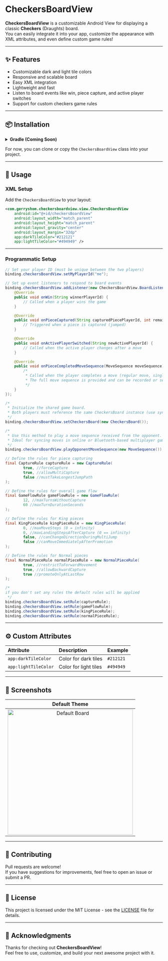 # CheckersBoardView

**CheckersBoardView** is a customizable Android View for displaying a classic **Checkers** (Draughts) board.  
You can easily integrate it into your app, customize the appearance with XML attributes, and even define custom game rules!

---

## ✨ Features

- Customizable dark and light tile colors
- Responsive and scalable board
- Easy XML integration
- Lightweight and fast
- Listen to board events like win, piece capture, and active player switches
- Support for custom checkers game rules

---

## 📦 Installation

<details>
<summary><b>Gradle (Coming Soon)</b></summary>

```gradle
implementation 'com.gerryshom:checkersboardview:1.0.0'
```
</details>

For now, you can clone or copy the `CheckersBoardView` class into your project.

---

## 🚀 Usage

### XML Setup
Add the `CheckersBoardView` to your layout:

```xml
<com.gerryshom.checkersboardview.view.CheckersBoardView
    android:id="@+id/checkersBoardView"
    android:layout_width="match_parent"
    android:layout_height="match_parent"
    android:layout_gravity="center"
    android:layout_margin="32dp"
    app:darkTileColor="#212121"
    app:lightTileColor="#494949" />
```

---

### Programmatic Setup

```java
// Set your player ID (must be unique between the two players)
binding.checkersBoardView.setMyPlayerId("me");

// Set up event listeners to respond to board events
binding.checkersBoardView.addListener(new CheckersBoardView.BoardListener() {
    @Override
    public void onWin(String winnerPlayerId) {
        // Called when a player wins the game
    }

    @Override
    public void onPieceCaptured(String capturedPiecePlayerId, int remainingPieceCount) {
        // Triggered when a piece is captured (jumped)
    }

    @Override
    public void onActivePlayerSwitched(String newActivePlayerId) {
        // Called when the active player changes after a move
    }

    @Override
    public void onPieceCompletedMoveSequence(MoveSequence moveSequence) {
        /*
         * Called when the player completes a move (regular move, single capture, or chain capture).
         * The full move sequence is provided and can be recorded or sent to an opponent.
         */
    }
});

/*
 * Initialize the shared game board.
 * Both players must reference the same CheckersBoard instance (use synchronization for remote play).
 */
binding.checkersBoardView.setCheckersBoard(new CheckersBoard());

/*
 * Use this method to play a move sequence received from the opponent.
 * Ideal for syncing moves in online or Bluetooth-based multiplayer games.
 */
binding.checkersBoardView.playOpponentMoveSequence(new MoveSequence());

// Define the rules for piece capturing
final CaptureRule captureRule = new CaptureRule(
        true, //forceCapture
        true, //allowMultiCapture
        false //mustTakeLongestJumpPath
);

// Define the rules for overall game flow
final GameFlowRule gameFlowRule = new GameFlowRule(
        12, //maxTurnsWithoutCapture
        60 //maxTurnDurationSeconds
);

// Define the rules for King pieces
final KingPieceRule kingPieceRule = new KingPieceRule(
        0, //maxMoveSteps (0 = infinity)
        0, //maxLandingStepsAfterCapture (0 == infinity)
        false, //canChangeDirectionDuringMultiJump
        false //canMoveImmediatelyAfterPromotion
);

// Define the rules for Normal pieces
final NormalPieceRule normalPieceRule = new NormalPieceRule(
        true, //restrictToForwardMovement
        true, //allowBackwardCapture
        true //promoteOnlyAtLastRow
);

/*
if you don't set any rules the default rules will be applied
 */
binding.checkersBoardView.setRule(captureRule);
binding.checkersBoardView.setRule(gameFlowRule);
binding.checkersBoardView.setRule(kingPieceRule);
binding.checkersBoardView.setRule(normalPieceRule);
```

---

## ⚙️ Custom Attributes

| Attribute | Description | Example |
|:----------|:------------|:--------|
| `app:darkTileColor` | Color for dark tiles | `#212121` |
| `app:lightTileColor` | Color for light tiles | `#494949` |

---

## 📸 Screenshots

| Default Theme |
|:-------------:|
| <img src="assets/screenshot1.png" alt="Default Board" width="400"/> |

---

## 🤝 Contributing

Pull requests are welcome!  
If you have suggestions for improvements, feel free to open an issue or submit a PR.

---

## 📄 License

This project is licensed under the MIT License - see the [LICENSE](LICENSE) file for details.

---

## 🙏 Acknowledgments

Thanks for checking out **CheckersBoardView**!  
Feel free to use, customize, and build your next awesome project with it.


